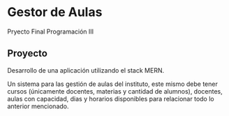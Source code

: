# Gestor de Aulas
Pryecto Final Programación III


## Proyecto
Desarrollo de una aplicación utilizando el stack MERN.

Un sistema para las gestión de aulas del instituto, este mismo debe tener cursos (únicamente
docentes, materias y cantidad de alumnos), docentes, aulas con capacidad, dias y horarios
disponibles para relacionar todo lo anterior mencionado.
